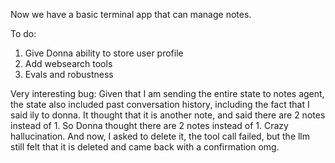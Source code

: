 Now we have a basic terminal app that can manage notes.

To do:
1. Give Donna ability to store user profile
2. Add websearch tools
3. Evals and robustness

Very interesting bug:
Given that I am sending the entire state to notes agent, the state also included 
past conversation history, including the fact that I said ily to donna. It thought that it is 
another note, and said there are 2 notes instead of 1. So Donna thought there are 2 notes instead
of 1. Crazy hallucination.
And now, I asked to delete it, the tool call failed, but the llm still felt that it is deleted 
and came back with a confirmation omg. 